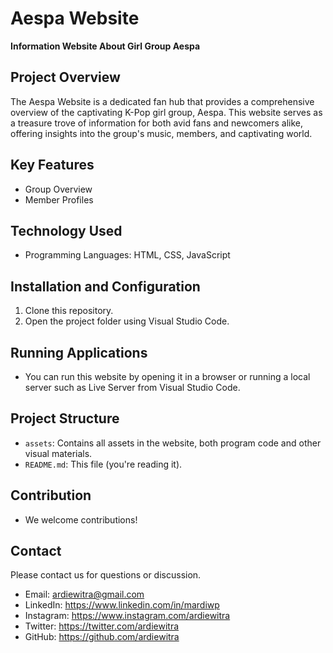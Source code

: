 # Aespa Website

**Information Website About Girl Group Aespa**

## Project Overview

The Aespa Website is a dedicated fan hub that provides a comprehensive overview of the captivating K-Pop girl group, Aespa. This website serves as a treasure trove of information for both avid fans and newcomers alike, offering insights into the group's music, members, and captivating world. 

## Key Features

* Group Overview
* Member Profiles

## Technology Used

* Programming Languages: HTML, CSS, JavaScript

## Installation and Configuration

1. Clone this repository.
2. Open the project folder using Visual Studio Code.

## Running Applications

* You can run this website by opening it in a browser or running a local server such as Live Server from Visual Studio Code.

## Project Structure

* `assets`: Contains all assets in the website, both program code and other visual materials.
* `README.md`: This file (you're reading it).

## Contribution

* We welcome contributions!

## Contact

Please contact us for questions or discussion.
* Email: ardiewitra@gmail.com
* LinkedIn: https://www.linkedin.com/in/mardiwp
* Instagram: https://www.instagram.com/ardiewitra
* Twitter: https://twitter.com/ardiewitra
* GitHub: https://github.com/ardiewitra
